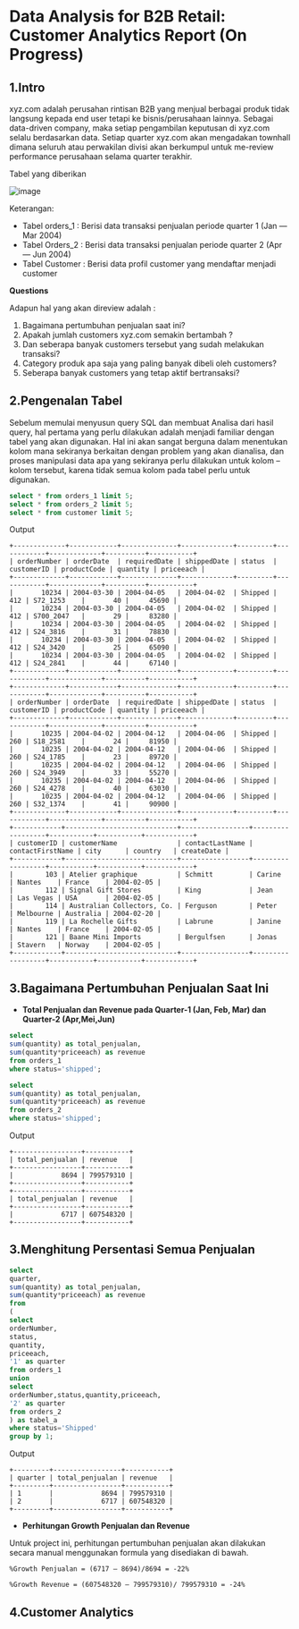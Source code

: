 # Data Analysis for B2B Retail: Customer Analytics Report (**On Progress**)

## 1.Intro
xyz.com adalah perusahan rintisan B2B yang menjual berbagai produk tidak langsung kepada end user tetapi ke bisnis/perusahaan lainnya. Sebagai data-driven company, maka setiap pengambilan keputusan di xyz.com selalu berdasarkan data. Setiap quarter xyz.com akan mengadakan townhall dimana seluruh atau perwakilan divisi akan berkumpul untuk me-review performance perusahaan selama quarter terakhir.

Tabel yang diberikan

![image](https://user-images.githubusercontent.com/108319934/177560962-e8a9726b-828e-44b0-a743-2d1a35495e39.png)

Keterangan:

- Tabel orders_1 : Berisi data transaksi penjualan periode quarter 1 (Jan — Mar 2004)
- Tabel Orders_2 : Berisi data transaksi penjualan periode quarter 2 (Apr — Jun 2004)
- Tabel Customer : Berisi data profil customer yang mendaftar menjadi customer

**Questions**

Adapun hal yang akan direview adalah :
1. Bagaimana pertumbuhan penjualan saat ini?
2. Apakah jumlah customers xyz.com semakin bertambah ?
3. Dan seberapa banyak customers tersebut yang sudah melakukan transaksi?
4. Category produk apa saja yang paling banyak dibeli oleh customers?
5. Seberapa banyak customers yang tetap aktif bertransaksi?

## 2.Pengenalan Tabel
Sebelum memulai menyusun query SQL dan membuat Analisa dari hasil query, hal pertama yang perlu dilakukan adalah menjadi familiar dengan tabel yang akan digunakan. 
Hal ini akan sangat berguna dalam menentukan kolom mana sekiranya berkaitan dengan problem yang akan dianalisa, dan proses manipulasi data apa yang sekiranya perlu dilakukan untuk kolom – kolom tersebut, karena tidak semua kolom pada tabel perlu untuk digunakan.
```sql
select * from orders_1 limit 5;
select * from orders_2 limit 5;
select * from customer limit 5;
```
Output
```
+-------------+------------+--------------+-------------+---------+------------+-------------+----------+-----------+
| orderNumber | orderDate  | requiredDate | shippedDate | status  | customerID | productCode | quantity | priceeach |
+-------------+------------+--------------+-------------+---------+------------+-------------+----------+-----------+
|       10234 | 2004-03-30 | 2004-04-05   | 2004-04-02  | Shipped |        412 | S72_1253    |       40 |     45690 |
|       10234 | 2004-03-30 | 2004-04-05   | 2004-04-02  | Shipped |        412 | S700_2047   |       29 |     83280 |
|       10234 | 2004-03-30 | 2004-04-05   | 2004-04-02  | Shipped |        412 | S24_3816    |       31 |     78830 |
|       10234 | 2004-03-30 | 2004-04-05   | 2004-04-02  | Shipped |        412 | S24_3420    |       25 |     65090 |
|       10234 | 2004-03-30 | 2004-04-05   | 2004-04-02  | Shipped |        412 | S24_2841    |       44 |     67140 |
+-------------+------------+--------------+-------------+---------+------------+-------------+----------+-----------+
+-------------+------------+--------------+-------------+---------+------------+-------------+----------+-----------+
| orderNumber | orderDate  | requiredDate | shippedDate | status  | customerID | productCode | quantity | priceeach |
+-------------+------------+--------------+-------------+---------+------------+-------------+----------+-----------+
|       10235 | 2004-04-02 | 2004-04-12   | 2004-04-06  | Shipped |        260 | S18_2581    |       24 |     81950 |
|       10235 | 2004-04-02 | 2004-04-12   | 2004-04-06  | Shipped |        260 | S24_1785    |       23 |     89720 |
|       10235 | 2004-04-02 | 2004-04-12   | 2004-04-06  | Shipped |        260 | S24_3949    |       33 |     55270 |
|       10235 | 2004-04-02 | 2004-04-12   | 2004-04-06  | Shipped |        260 | S24_4278    |       40 |     63030 |
|       10235 | 2004-04-02 | 2004-04-12   | 2004-04-06  | Shipped |        260 | S32_1374    |       41 |     90900 |
+-------------+------------+--------------+-------------+---------+------------+-------------+----------+-----------+
+------------+----------------------------+-----------------+------------------+-----------+-----------+------------+
| customerID | customerName               | contactLastName | contactFirstName | city      | country   | createDate |
+------------+----------------------------+-----------------+------------------+-----------+-----------+------------+
|        103 | Atelier graphique          | Schmitt         | Carine           | Nantes    | France    | 2004-02-05 |
|        112 | Signal Gift Stores         | King            | Jean             | Las Vegas | USA       | 2004-02-05 |
|        114 | Australian Collectors, Co. | Ferguson        | Peter            | Melbourne | Australia | 2004-02-20 |
|        119 | La Rochelle Gifts          | Labrune         | Janine           | Nantes    | France    | 2004-02-05 |
|        121 | Baane Mini Imports         | Bergulfsen      | Jonas            | Stavern   | Norway    | 2004-02-05 |
+------------+----------------------------+-----------------+------------------+-----------+-----------+------------+ 

```
## 3.Bagaimana Pertumbuhan Penjualan Saat Ini
- **Total Penjualan dan Revenue pada Quarter-1 (Jan, Feb, Mar) dan Quarter-2 (Apr,Mei,Jun)**
```sql
select
sum(quantity) as total_penjualan,
sum(quantity*priceeach) as revenue
from orders_1
where status='shipped';

select
sum(quantity) as total_penjualan,
sum(quantity*priceeach) as revenue
from orders_2
where status='shipped';
```
Output
```
+-----------------+-----------+
| total_penjualan | revenue   |
+-----------------+-----------+
|            8694 | 799579310 |
+-----------------+-----------+
+-----------------+-----------+
| total_penjualan | revenue   |
+-----------------+-----------+
|            6717 | 607548320 |
+-----------------+-----------+
```
## 3.Menghitung Persentasi Semua Penjualan
```sql
select
quarter,
sum(quantity) as total_penjualan,
sum(quantity*priceeach) as revenue
from
(
select
orderNumber,
status,
quantity,
priceeach,
'1' as quarter
from orders_1
union
select
orderNumber,status,quantity,priceeach,
'2' as quarter
from orders_2
) as tabel_a
where status='Shipped'
group by 1;
```
Output
```
+---------+-----------------+-----------+
| quarter | total_penjualan | revenue   |
+---------+-----------------+-----------+
| 1       |            8694 | 799579310 |
| 2       |            6717 | 607548320 |
+---------+-----------------+-----------+
```

- **Perhitungan Growth Penjualan dan Revenue**

Untuk project ini, perhitungan pertumbuhan penjualan akan dilakukan secara manual menggunakan formula yang disediakan di bawah. 

```%Growth Penjualan = (6717 – 8694)/8694 = -22%```

```%Growth Revenue = (607548320 – 799579310)/ 799579310 = -24% ```

 ## 4.Customer Analytics
 
